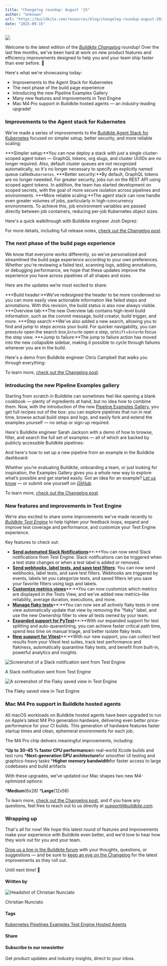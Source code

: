 ```yaml
---
title: "Changelog roundup: August '25"
author: "Unknown"
url: "https://buildkite.com/resources/blog/changelog-roundup-august-2025-edition/"
date: "2025-09-15"
---
```


![](https://www.datocms-assets.com/29977/1754675580-blog-changelog-roundup.jpg?auto=format&fit=crop&h=440&w=880&dpr=2)

Welcome to the latest edition of the [_Buildkite Changelog_](https://buildkite.com/resources/changelog/) roundup! Over the last few months, we've been hard at work on new product features and efficiency improvements designed to help you and your team ship faster than ever before. 🚀

Here's what we're showcasing today:

* Improvements to the Agent Stack for Kubernetes
* The next phase of the build page experience
* Introducing the new Pipeline Examples Gallery
* Many new features and improvements in Test Engine
* Mac M4 Pro support in Buildkite hosted agents — an industry-leading upgrade!

### Improvements to the Agent stack for Kubernetes

We’ve made a series of improvements to the [Buildkite Agent Stack for Kubernetes](https://buildkite.com/docs/agent/v3/agent-stack-k8s) focused on simpler setup, better security, and more reliable scaling:

***Simpler setup:**You can now deploy a stack with just a single cluster-scoped agent token — GraphQL tokens, org slugs, and cluster UUIDs are no longer required. Also, default cluster queues are not recognized automatically, so it's no longer necessary to specify an explicitly named queue called`kubernetes`.
***Better security:**By default, GraphQL tokens are no longer neeeded. For greater security, jobs run on the REST API using scoped agent tokens. In addition, the team has started development on scoped secrets, with the goal of more secure isolation across pipelines and environments.
***More reliable scaling:**The agent stack can now handle even greater volumes of jobs, particularly in high-concurrency environments. To achieve this, job environment variables are passed directly between job containers, reducing per-job Kubernetes object sizes.

Here's a quick walkthrough with Buildkite engineer Josh Deprez:

For more details, including full release notes, [check out the Changelog post](https://buildkite.com/resources/changelog/292-buildkite-agent-stack-for-kubernetes-improvements-easier-to-adopt-scale-and-maintain/).

### The next phase of the build page experience

We know that everyone works differently, so we’ve personalized and streamlined the build page experience according to your own preferences. Whether you're reviewing a failed test, scanning logs, adding annotations, or debugging performance, we hope that these updates improve the experience you have across pipelines of all shapes and sizes.

Here are the updates we’re most excited to share:

***Build header:**We've redesigned the header to be more condensed so you can more easily view actionable information like failed steps and annotations. With this revision, the build status is also now always visible.
***Overview tab:**The new Overview tab contains high-level build information, such as the commit message, build creator, build trigger, and more.
***Step search:**We've also added a new search, allowing you to find and jump to steps across your build. For quicker navigability, you can press`s`to open the search box,`Enter`to open a step, or`Shift`\+`Enter`to focus the step view.
***Jump to failure:**The jump to failure action has moved into the new collapsible sidebar, making it possible to cycle through failures wherever you are in the build.

Here's a demo from Buildkite engineer Chris Campbell that walks you through everything:

To learn more, [check out the Changelog post](https://buildkite.com/resources/changelog/290-the-next-phase-of-the-build-page-experience/).

### Introducing the new Pipeline Examples gallery

Starting from scratch in Buildkite can sometimes feel like opening a blank cookbook — plenty of ingredients at hand, but no idea how to combine them. Now, with the introduction of the new [Pipeline Examples Gallery](https://buildkite.com/resources/examples/), you get full recipes out of the box: you can explore pipelines that run in real time, browse actual build steps and logs, and easily fork and extend the examples yourself — no setup or sign-up required.

Here's Buildkite engineer Sarah Jackson with a demo of how to browse, filter, and search the full set of examples — all of which are backed by publicly accessible Buildkite pipelines:

And here's how to set up a new pipeline from an example in the Buildkite dashboard:

Whether you’re evaluating Buildkite, onboarding a team, or just looking for inspiration, the Examples Gallery gives you a whole new way to explore what’s possible and get started easily. Got an idea for an example? [Let us know](https://forum.buildkite.community/) — or submit one yourself on [_GitHub_](https://github.com/buildkite).

To learn more, [check out the Changelog post](https://buildkite.com/resources/changelog/296-explore-and-launch-new-example-pipelines-now-live/).

### New features and improvements in Test Engine

We’re also excited to share some improvements we've made recently to [_Buildkite Test Engine_](https://buildkite.com/docs/test-engine) to help tighten your feedback loops, expand and improve test coverage and performance, and customize your Test Engine experience.

Key features to check out:

* [**Send automated Slack Notifications**](https://buildkite.com/resources/changelog/288-send-slack-notifications-from-test-engine/)**:**You can now send Slack notifications from Test Engine. Slack notifications can be triggered when a test state changes or when a test label is added or removed.
* [**Send webhooks, label tests, and save test filters**](https://buildkite.com/resources/changelog/285-send-webhooks-from-test-engine/): You can now send webhooks, label tests, and save test filters. Webhooks are triggered by events, labels let you categorize tests, and saved filters let you save your favorite filters using tags and labels.
* [**Customize metrics views**](https://buildkite.com/resources/changelog/294-customize-test-engine-tests-view/)**:**You can now customize which metrics are displayed in the Tests View, and we've added new metrics–like reliability, average duration, executions, and more.
* [**Manage flaky tests**](https://buildkite.com/resources/changelog/295-improved-flaky-test-management-in-test-engine/)**:**You can now see all actively flaky tests in one view automatically update that view by removing the “flaky” label, and use the new Ownership filter to view all tests owned by your team.
* [**Expanded support for PyTest**](https://buildkite.com/resources/changelog/282-python-support-for-test-splitting-and-auto-quarantining/)**:**With our expanded support for test splitting and auto-quarantining, you can achieve faster critical path time, spend less time on manual triage, and better isolate flaky tests.
* [**New support for Vitest**](https://buildkite.com/resources/changelog/291-vitest-support-for-javascript-test-collector/)**:**With our new support, you can collect test results from your Vitest test suites, track test performance and flakiness, automatically quarantine flaky tests, and benefit from built-in, powerful analytics and insights.

![Screenshot of a Slack notification sent from Test Engine](https://www.datocms-assets.com/29977/1749618806-20250611-test-engine-slack-notifications.png?auto=format&fit=max&w=800)

A Slack notification sent from Test Engine

![A screenshot of the Flaky saved view in Test Engine](https://www.datocms-assets.com/29977/1751848316-20250624-test-engine-flaky-view.png?auto=format&fit=max&w=800)

The Flaky saved view in Test Engine

### Mac M4 Pro support in Buildkite hosted agents

All macOS workloads on Buildkite hosted agents have been upgraded to run on Apple’s latest M4 Pro generation hardware, delivering even better price-performance for your CI builds. This generation of hardware features faster startup times and clean, ephemeral environments for each job.

The M4 Pro chip delivers meaningful improvements, including:

***Up to 30-45 % faster CPU performance**in real-world Xcode builds and test runs
***Next-generation GPU architecture**for smoother UI testing and graphics-heavy tasks
***Higher memory bandwidth**for faster access to large codebases and build artifacts

With these upgrades, we’ve updated our Mac shapes two new M4-optimized options:

***Medium**(6x28)
***Large**(12x56)

To learn more, [check out the Changelog post](https://buildkite.com/resources/changelog/293-mac-hosted-agents-now-running-on-m4-pro-hardware/), and if you have any questions, feel free to reach out to us directly at [_support@buildkite.com_](mailto:support@buildkite.com).

### Wrapping up

That's all for now! We hope this latest round of features and improvements make your experience with Buildkite even better, and we'd love to hear how they work out for you and your team.

[Drop us a line in the Buildkite forum](https://forum.buildkite.community/) with your thoughts, questions, or suggestions — and be sure to [keep an eye on the Changelog](https://buildkite.com/resources/changelog/) for the latest improvements as they roll out.

Until next time! 👋

#### Written by

![Headshot of Christian Nunciato](https://www.datocms-assets.com/29977/1734033195-img_7394.jpg?auto=format&fit=crop&h=80&w=80)

Christian Nunciato

#### Tags

[ Kubernetes ](/resources/blog/tag/kubernetes/)[ Pipelines ](/resources/blog/tag/pipelines/)[ Examples ](/resources/blog/tag/examples/)[ Test Engine ](/resources/blog/tag/test-engine/)[ Hosted Agents ](/resources/blog/tag/hosted-agents/)

#### Share

[ ](https://twitter.com/share?url=https://buildkite.com/resources/blog/changelog-roundup-august-2025-edition/%3Futm_source%3Dreferral%26utm_medium%3DTwitter%26text%3DRead%20Changelog%20roundup%3A%20August%20'25%20on%20%40buildkite%20blog) [ ](https://www.linkedin.com/shareArticle?mini=true&url=https://buildkite.com/resources/blog/changelog-roundup-august-2025-edition/?utm_source=referral&utm_medium=LinkedIn)

#### Subscribe to our newsletter

Get product updates and industry insights, direct to your inbox.
